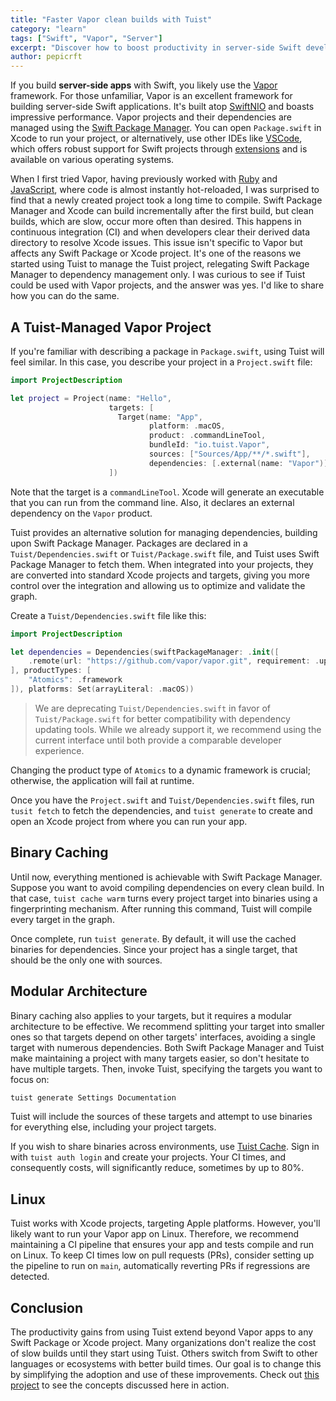 ```yaml
---
title: "Faster Vapor clean builds with Tuist"
category: "learn"
tags: ["Swift", "Vapor", "Server"]
excerpt: "Discover how to boost productivity in server-side Swift development using Vapor with Tuist. Manage dependencies efficiently and optimize build times for better workflow."
author: pepicrft
---
```


If you build **server-side apps** with Swift, you likely use the [Vapor](https://vapor.codes) framework. For those unfamiliar, Vapor is an excellent framework for building server-side Swift applications. It's built atop [SwiftNIO](https://github.com/apple/swift-nio) and boasts impressive performance. Vapor projects and their dependencies are managed using the [Swift Package Manager](https://www.swift.org/package-manager/). You can open `Package.swift` in Xcode to run your project, or alternatively, use other IDEs like [VSCode](https://code.visualstudio.com), which offers robust support for Swift projects through [extensions](https://marketplace.visualstudio.com/items?itemName=sswg.swift-lang) and is available on various operating systems.

When I first tried Vapor, having previously worked with [Ruby](https://www.ruby-lang.org) and [JavaScript](https://en.wikipedia.org/wiki/JavaScript), where code is almost instantly hot-reloaded, I was surprised to find that a newly created project took a long time to compile. Swift Package Manager and Xcode can build incrementally after the first build, but clean builds, which are slow, occur more often than desired. This happens in continuous integration (CI) and when developers clear their derived data directory to resolve Xcode issues. This issue isn't specific to Vapor but affects any Swift Package or Xcode project. It's one of the reasons we started using Tuist to manage the Tuist project, relegating Swift Package Manager to dependency management only. I was curious to see if Tuist could be used with Vapor projects, and the answer was yes. I'd like to share how you can do the same.

## A Tuist-Managed Vapor Project

If you're familiar with describing a package in `Package.swift`, using Tuist will feel similar. In this case, you describe your project in a `Project.swift` file:

```swift
import ProjectDescription

let project = Project(name: "Hello",
                      targets: [
                        Target(name: "App",
                               platform: .macOS,
                               product: .commandLineTool,
                               bundleId: "io.tuist.Vapor",
                               sources: ["Sources/App/**/*.swift"],
                               dependencies: [.external(name: "Vapor")])
                      ])
```

Note that the target is a `commandLineTool`. Xcode will generate an executable that you can run from the command line. Also, it declares an external dependency on the `Vapor` product.

Tuist provides an alternative solution for managing dependencies, building upon Swift Package Manager. Packages are declared in a `Tuist/Dependencies.swift` or `Tuist/Package.swift` file, and Tuist uses Swift Package Manager to fetch them. When integrated into your projects, they are converted into standard Xcode projects and targets, giving you more control over the integration and allowing us to optimize and validate the graph.

Create a `Tuist/Dependencies.swift` file like this:


```swift
import ProjectDescription

let dependencies = Dependencies(swiftPackageManager: .init([
    .remote(url: "https://github.com/vapor/vapor.git", requirement: .upToNextMinor(from: "4.83.1"))
], productTypes: [
    "Atomics": .framework
]), platforms: Set(arrayLiteral: .macOS))
```

> We are deprecating `Tuist/Dependencies.swift` in favor of `Tuist/Package.swift` for better compatibility with dependency updating tools. While we already support it, we recommend using the current interface until both provide a comparable developer experience.

Changing the product type of `Atomics` to a dynamic framework is crucial; otherwise, the application will fail at runtime.

Once you have the `Project.swift` and `Tuist/Dependencies.swift` files, run `tusit fetch` to fetch the dependencies, and `tuist generate` to create and open an Xcode project from where you can run your app.

## Binary Caching

Until now, everything mentioned is achievable with Swift Package Manager. Suppose you want to avoid compiling dependencies on every clean build. In that case, `tuist cache warm` turns every project target into binaries using a fingerprinting mechanism. After running this command, Tuist will compile every target in the graph.

Once complete, run `tuist generate`. By default, it will use the cached binaries for dependencies. Since your project has a single target, that should be the only one with sources.

## Modular Architecture

Binary caching also applies to your targets, but it requires a modular architecture to be effective. We recommend splitting your target into smaller ones so that targets depend on other targets' interfaces, avoiding a single target with numerous dependencies. Both Swift Package Manager and Tuist make maintaining a project with many targets easier, so don't hesitate to have multiple targets. Then, invoke Tuist, specifying the targets you want to focus on:

```bash
tuist generate Settings Documentation
```

Tuist will include the sources of these targets and attempt to use binaries for everything else, including your project targets.

If you wish to share binaries across environments, use [Tuist Cache](https://docs.tuist.dev/en/guides/develop/cache). Sign in with `tuist auth login` and create your projects. Your CI times, and consequently costs, will significantly reduce, sometimes by up to 80%.

## Linux

Tuist works with Xcode projects, targeting Apple platforms. However, you'll likely want to run your Vapor app on Linux. Therefore, we recommend maintaining a CI pipeline that ensures your app and tests compile and run on Linux. To keep CI times low on pull requests (PRs), consider setting up the pipeline to run on `main`, automatically reverting PRs if regressions are detected.

## Conclusion

The productivity gains from using Tuist extend beyond Vapor apps to any Swift Package or Xcode project. Many organizations don't realize the cost of slow builds until they start using Tuist. Others switch from Swift to other languages or ecosystems with better build times. Our goal is to change this by simplifying the adoption and use of these improvements. Check out [this project](https://github.com/tuist/tuist-vapor-example) to see the concepts discussed here in action.
